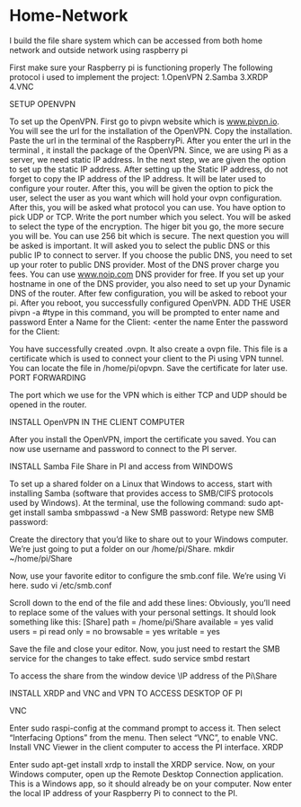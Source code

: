 # Home-Network
I build the file share system which can be accessed from both home network and outside network using raspberry pi

First make sure your Raspberry pi is functioning properly
The following protocol i used to implement the project:
1.OpenVPN
2.Samba
3.XRDP
4.VNC

SETUP OPENVPN

To set up the OpenVPN. First go to pivpn website which is www.pivpn.io. You will see the url for the installation of the OpenVPN. Copy the installation. Paste the url in the terminal of the RaspberryPi. After you enter the url in the terminal , it install the package of the OpenVPN. 
Since, we are using Pi as a server, we need static IP address. In the next step, we are given the option to set up the static IP address. After setting up the Static IP address, do not forget to copy the IP address of the IP address. It will be later used to configure your router. 
After this, you will be given the option to pick the user, select the user as you want which will hold your ovpn configuration. After this, you will be asked what protocol you can use. You have option to pick UDP or TCP. Write the port number which you select. You will be asked to select the type of the encryption. The higer bit you go, the more secure you will be. You can use 256 bit which is secure. 
The next question you will be asked is important. It will asked you to select the public DNS or this public IP to connect to server. If you choose the public DNS, you need to set up your roter to public DNS provider. Most of the DNS prover charge you fees. You can use www.noip.com DNS provider for free. If you set up your hostname in one of the DNS provider, you also need to set up your Dynamic DNS of the router. 
After few configuration, you will be asked to reboot your pi. After you reboot, you successfully configured OpenVPN.
ADD THE USER
pivpn -a  #type in this command, you will be prompted to enter name and password
Enter a Name for the Client: <enter the name
Enter the password for the Client: <enter the password>

You have successfully created <your user name>.ovpn. It also create a ovpn file. This file is a certificate which is used to connect your client to the Pi using VPN tunnel. 
You can locate the file in /home/pi/opvpn. Save the certificate for later use. 
PORT FORWARDING
  
The port which we use for the VPN which is either TCP and UDP should be opened in the router. 

INSTALL OpenVPN IN THE CLIENT COMPUTER

After you install the OpenVPN, import the certificate you saved. You can now use username and password to connect to the PI server. 

INSTALL Samba File Share in PI and access from WINDOWS

To set up a shared folder on a Linux that Windows to access, start with installing Samba (software that provides access to SMB/CIFS protocols used by Windows). At the terminal, use the following command:
sudo apt-get install samba
smbpasswd -a <username>
New SMB password:
Retype new SMB password:

Create the directory that you’d like to share out to your Windows computer.  We’re just going to put a folder on our /home/pi/Share.
mkdir ~/home/pi/Share

Now, use your favorite editor to configure the smb.conf file. We’re using Vi here.
sudo vi /etc/smb.conf

Scroll down to the end of the file and add these lines:
Obviously, you’ll need to replace some of the values with your personal settings.  It should look something like this:
[Share]
path = /home/pi/Share
available = yes
valid users = pi
read only = no
browsable = yes
writable = yes

Save the file and close your editor.  Now, you just need to restart the SMB service for the changes to take effect.
sudo service smbd restart

To access the share from the window device
\\IP address of the Pi\Share

INSTALL XRDP and VNC and VPN TO ACCESS DESKTOP OF PI

VNC

Enter sudo raspi-config at the command prompt to access it.
Then select “Interfacing Options” from the menu.
Then select “VNC”, to enable VNC.
Install VNC Viewer in the client computer to access the PI interface. 
XRDP

Enter sudo apt-get install xrdp to install the XRDP service.
Now, on your Windows computer, open up the Remote Desktop Connection application. This is a Windows app, so it should already be on your computer. Now enter the local IP address of your Raspberry Pi to connect to the PI.


